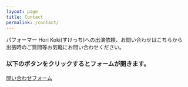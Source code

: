 ```yaml
---
layout: page
title: Contact
permalink: /contact/
---
```

パフォーマー Hori Koki(すけっち)への出演依頼、お問い合わせはこちらから<br>
出張時のご質問等お気軽にお問い合わせください。

### 以下のボタンをクリックするとフォームが開きます。<br>


<!-- ## [Contact][contact-form]

[contact-form]: https://forms.gle/ciN5C1mgAgLgvQ5P6 -->

<!-- <a href="https://docs.google.com/forms/d/e/1FAIpQLSczOn9ij_jjLe-g-M388obvXedEwFoD92fltsy7Amn8VyjsVA/viewform?usp=sf_link" target="blank" class="btn-flat-logo">
  <i class="fa fa-chevron-right"></i> 問い合わせフォーム
</a> -->


<a href="https://docs.google.com/forms/d/e/1FAIpQLSczOn9ij_jjLe-g-M388obvXedEwFoD92fltsy7Amn8VyjsVA/viewform?usp=sf_link" class="btn-animation-02" target="blank"><span>問い合わせフォーム<span>